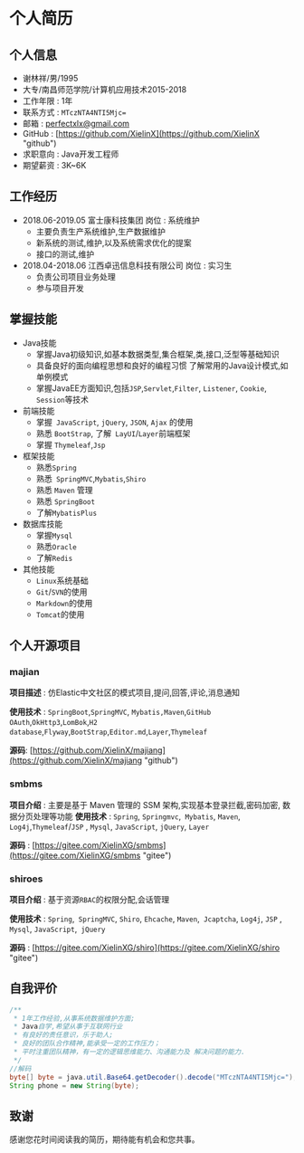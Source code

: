 # 个人简历
## 个人信息
+ 谢林祥/男/1995
+ 大专/南昌师范学院/计算机应用技术2015-2018
+ 工作年限 : 1年	
+ 联系方式 : `MTczNTA4NTI5Mjc=`
+ 邮箱 : [perfectxlx@gmail.com](perfectxlx@gmail.com)	
+ GitHub : [https://github.com/XielinX](https://github.com/XielinX "github")
+ 求职意向 : Java开发工程师
+ 期望薪资 : 3K~6K
## 工作经历
+ 2018.06-2019.05		     富士康科技集团	                       岗位 : 系统维护
  + 主要负责生产系统维护,生产数据维护
  + 新系统的测试,维护,以及系统需求优化的提案
  + 接口的测试,维护
+ 2018.04-2018.06             江西卓迅信息科技有限公司                       岗位 : 实习生
  + 负责公司项目业务处理
  + 参与项目开发
## 掌握技能
+ Java技能 
  + 掌握Java初级知识,如基本数据类型,集合框架,类,接口,泛型等基础知识 
  + 具备良好的面向编程思想和良好的编程习惯 了解常用的Java设计模式,如单例模式 
  + 掌握JavaEE方面知识,包括`JSP`,`Servlet`,`Filter`, `Listener`, `Cookie`,` Session`等技术 
+ 前端技能 
  + 掌握` JavaScript`, `jQuery`, `JSON`, `Ajax` 的使用
  + 熟悉 `BootStrap`, 了解` LayUI`/`Layer`前端框架
  + 掌握 `Thymeleaf`,`Jsp`
+ 框架技能 
  + 熟悉`Spring` 
  + 熟悉` SpringMVC`,`Mybatis`,`Shiro`
  + 熟悉 `Maven` 管理
  + 熟悉 `SpringBoot`
  + 了解`MybatisPlus`
+ 数据库技能 
  + 掌握`Mysql`
  + 熟悉`Oracle`
  + 了解`Redis`
+ 其他技能 
  + `Linux`系统基础
  + `Git`/`SVN`的使用
  + `Markdown`的使用
  + `Tomcat`的使用
## 个人开源项目
### majian
**项目描述** : 仿Elastic中文社区的模式项目,提问,回答,评论,消息通知

**使用技术** : `SpringBoot`,`SpringMVC`, `Mybatis,Maven`,`GitHub OAuth`,`OkHttp3`,`LomBok`,`H2 database`,`Flyway`,`BootStrap`,`Editor.md`,`Layer`,`Thymeleaf`

**源码**: [https://github.com/XielinX/majiang](https://github.com/XielinX/majiang "github")

### smbms
**项目介绍** :  主要是基于 Maven 管理的 SSM 架构,实现基本登录拦截,密码加密, 数据分页处理等功能
**使用技术** : `Spring`, `Springmvc`,` Mybatis`, `Maven`, `Log4j`,`Thymeleaf`/`JSP` , `Mysql`, `JavaScript`, `jQuery`, `Layer`

**源码** : [https://gitee.com/XielinXG/smbms](https://gitee.com/XielinXG/smbms "gitee")

### shiroes
**项目介绍** : 基于资源`RBAC`的权限分配,会话管理

**使用技术** : `Spring`,` SpringMVC`, `Shiro`, `Ehcache`, `Maven`,` Jcaptcha`, `Log4j`, `JSP` , `Mysql`, `JavaScript`,` jQuery`

**源码** : [https://gitee.com/XielinXG/shiro](https://gitee.com/XielinXG/shiro "gitee")

## 自我评价
```java
/**
 * 1年工作经验,从事系统数据维护方面;
 * Java自学,希望从事于互联网行业
 * 有良好的责任意识，乐于助人;
 * 良好的团队合作精神,能承受一定的工作压力；
 * 平时注重团队精神，有一定的逻辑思维能力、沟通能力及 解决问题的能力.
 */
//解码
byte[] byte = java.util.Base64.getDecoder().decode("MTczNTA4NTI5Mjc=");
String phone = new String(byte);
```
## 致谢
感谢您花时间阅读我的简历，期待能有机会和您共事。
